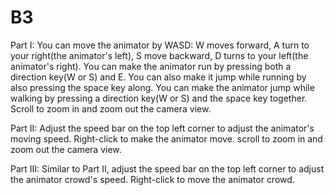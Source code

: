 # B3
Part I:
You can move the animator by WASD: W moves forward, A turn to your right(the animator's left), S move backward, D turns to your left(the animator's right).
You can make the animator run by pressing both a direction key(W or S) and E. You can also make it jump while running by also pressing the space key along.
You can make the animator jump while walking by pressing a direction key(W or S) and the space key together.
Scroll to zoom in and zoom out the camera view.

Part II:
Adjust the speed bar on the top left corner to adjust the animator's moving speed. 
Right-click to make the animator move.
scroll to zoom in and zoom out the camera view.

Part III:
Similar to Part II, adjust the speed bar on the top left corner to adjust the animator crowd's speed. 
Right-click to move the animator crowd.
